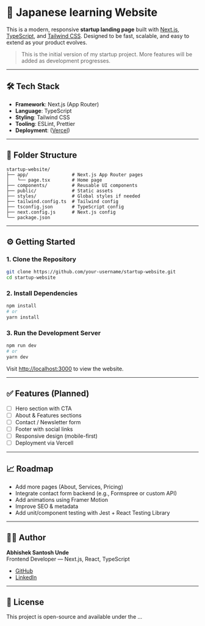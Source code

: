 # 🚀 Japanese learning Website

This is a modern, responsive **startup landing page** built with [Next.js](https://nextjs.org/), [TypeScript](https://www.typescriptlang.org/), and [Tailwind CSS](https://tailwindcss.com/). Designed to be fast, scalable, and easy to extend as your product evolves.

> This is the initial version of my startup project. More features will be added as development progresses.

---

## 🛠 Tech Stack

- **Framework**: Next.js (App Router)
- **Language**: TypeScript
- **Styling**: Tailwind CSS
- **Tooling**: ESLint, Prettier
- **Deployment**: ([Vercel](https://vercel.com/))

---

## 📁 Folder Structure

```
startup-website/
├── app/                # Next.js App Router pages
│   └── page.tsx        # Home page
├── components/         # Reusable UI components
├── public/             # Static assets
├── styles/             # Global styles if needed
├── tailwind.config.ts  # Tailwind config
├── tsconfig.json       # TypeScript config
├── next.config.js      # Next.js config
└── package.json
```

---

## ⚙️ Getting Started

### 1. Clone the Repository

```bash
git clone https://github.com/your-username/startup-website.git
cd startup-website
```

### 2. Install Dependencies

```bash
npm install
# or
yarn install
```

### 3. Run the Development Server

```bash
npm run dev
# or
yarn dev
```

Visit [http://localhost:3000](http://localhost:3000) to view the website.

---

## ✅ Features (Planned)

- [ ] Hero section with CTA
- [ ] About & Features sections
- [ ] Contact / Newsletter form
- [ ] Footer with social links
- [ ] Responsive design (mobile-first)
- [ ] Deployment via Vercell

---

## 📈 Roadmap

- Add more pages (About, Services, Pricing)
- Integrate contact form backend (e.g., Formspree or custom API)
- Add animations using Framer Motion
- Improve SEO & metadata
- Add unit/component testing with Jest + React Testing Library

---

## 🧑‍💻 Author

**Abhishek Santosh Unde**  
Frontend Developer — Next.js, React, TypeScript  
- [GitHub](https://github.com/Abhishek1380)  
- [LinkedIn](https://www.linkedin.com/in/abhishek-santosh-unde-434212346)

---

## 📄 License

This project is open-source and available under the ...
